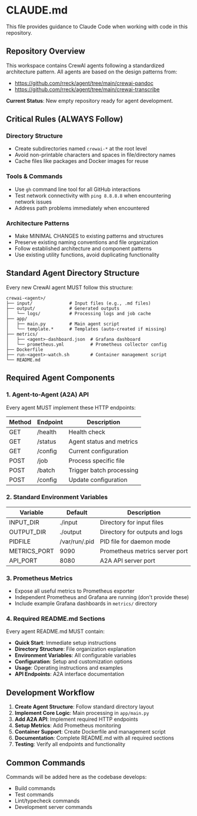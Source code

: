# CLAUDE.md

This file provides guidance to Claude Code when working with code in this repository.

## Repository Overview

This workspace contains CrewAI agents following a standardized architecture pattern. All agents are based on the design patterns from:
- https://github.com/rreck/agent/tree/main/crewai-pandoc
- https://github.com/rreck/agent/tree/main/crewai-transcribe

**Current Status**: New empty repository ready for agent development.

## Critical Rules (ALWAYS Follow)

### Directory Structure
- Create subdirectories named `crewai-*` at the root level
- Avoid non-printable characters and spaces in file/directory names
- Cache files like packages and Docker images for reuse

### Tools & Commands
- Use `gh` command line tool for all GitHub interactions
- Test network connectivity with `ping 8.8.8.8` when encountering network issues
- Address path problems immediately when encountered

### Architecture Patterns
- Make MINIMAL CHANGES to existing patterns and structures
- Preserve existing naming conventions and file organization
- Follow established architecture and component patterns
- Use existing utility functions, avoid duplicating functionality

## Standard Agent Directory Structure

Every new CrewAI agent MUST follow this structure:

```
crewai-<agent>/
├── input/              # Input files (e.g., .md files)
├── output/             # Generated outputs
│   └── logs/           # Processing logs and job cache
├── app/
│   ├── main.py         # Main agent script
│   └── template.*      # Templates (auto-created if missing)
├── metrics/
│   ├── <agent>-dashboard.json  # Grafana dashboard
│   └── prometheus.yml          # Prometheus collector config
├── Dockerfile
├── run-<agent>-watch.sh        # Container management script
└── README.md
```

## Required Agent Components

### 1. Agent-to-Agent (A2A) API
Every agent MUST implement these HTTP endpoints:

| Method | Endpoint | Description |
|--------|----------|-------------|
| GET    | /health  | Health check |
| GET    | /status  | Agent status and metrics |
| GET    | /config  | Current configuration |
| POST   | /job     | Process specific file |
| POST   | /batch   | Trigger batch processing |
| POST   | /config  | Update configuration |

### 2. Standard Environment Variables

| Variable | Default | Description |
|----------|---------|-------------|
| INPUT_DIR | ./input | Directory for input files |
| OUTPUT_DIR | ./output | Directory for outputs and logs |
| PIDFILE | /var/run/<agent>.pid | PID file for daemon mode |
| METRICS_PORT | 9090 | Prometheus metrics server port |
| API_PORT | 8080 | A2A API server port |

### 3. Prometheus Metrics
- Expose all useful metrics to Prometheus exporter
- Independent Prometheus and Grafana are running (don't provide these)
- Include example Grafana dashboards in `metrics/` directory

### 4. Required README.md Sections
Every agent README.md MUST contain:
- **Quick Start**: Immediate setup instructions
- **Directory Structure**: File organization explanation
- **Environment Variables**: All configurable variables
- **Configuration**: Setup and customization options
- **Usage**: Operating instructions and examples
- **API Endpoints**: A2A interface documentation

## Development Workflow

1. **Create Agent Structure**: Follow standard directory layout
2. **Implement Core Logic**: Main processing in `app/main.py`
3. **Add A2A API**: Implement required HTTP endpoints
4. **Setup Metrics**: Add Prometheus monitoring
5. **Container Support**: Create Dockerfile and management script
6. **Documentation**: Complete README.md with all required sections
7. **Testing**: Verify all endpoints and functionality

## Common Commands

Commands will be added here as the codebase develops:
- Build commands
- Test commands  
- Lint/typecheck commands
- Development server commands
